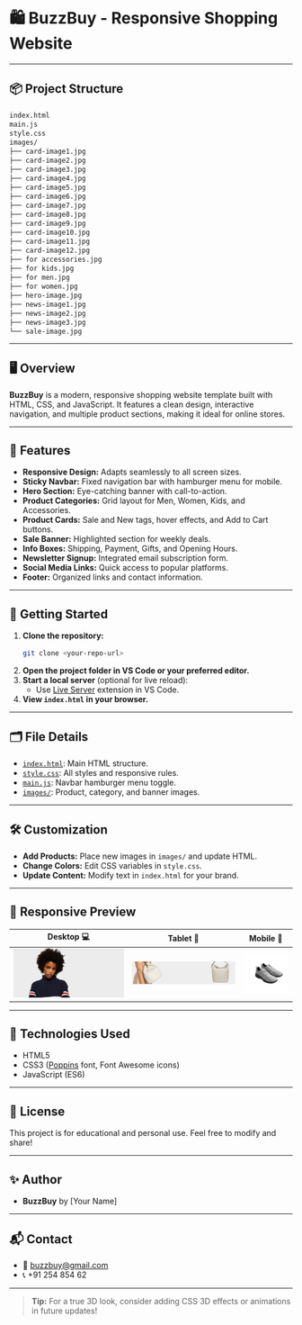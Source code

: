 # 🛍️ BuzzBuy - Responsive Shopping Website

---

## 📦 Project Structure

```
index.html
main.js
style.css
images/
├── card-image1.jpg
├── card-image2.jpg
├── card-image3.jpg
├── card-image4.jpg
├── card-image5.jpg
├── card-image6.jpg
├── card-image7.jpg
├── card-image8.jpg
├── card-image9.jpg
├── card-image10.jpg
├── card-image11.jpg
├── card-image12.jpg
├── for accessories.jpg
├── for kids.jpg
├── for men.jpg
├── for women.jpg
├── hero-image.jpg
├── news-image1.jpg
├── news-image2.jpg
├── news-image3.jpg
└── sale-image.jpg
```

---

## 🖥️ Overview

**BuzzBuy** is a modern, responsive shopping website template built with HTML, CSS, and JavaScript. It features a clean design, interactive navigation, and multiple product sections, making it ideal for online stores.

---

## 🎨 Features

- **Responsive Design:** Adapts seamlessly to all screen sizes.
- **Sticky Navbar:** Fixed navigation bar with hamburger menu for mobile.
- **Hero Section:** Eye-catching banner with call-to-action.
- **Product Categories:** Grid layout for Men, Women, Kids, and Accessories.
- **Product Cards:** Sale and New tags, hover effects, and Add to Cart buttons.
- **Sale Banner:** Highlighted section for weekly deals.
- **Info Boxes:** Shipping, Payment, Gifts, and Opening Hours.
- **Newsletter Signup:** Integrated email subscription form.
- **Social Media Links:** Quick access to popular platforms.
- **Footer:** Organized links and contact information.

---

## 🚀 Getting Started

1. **Clone the repository:**
   ```sh
   git clone <your-repo-url>
   ```
2. **Open the project folder in VS Code or your preferred editor.**
3. **Start a local server** (optional for live reload):
   - Use [Live Server](https://marketplace.visualstudio.com/items?itemName=ritwickdey.LiveServer) extension in VS Code.
4. **View `index.html` in your browser.**

---

## 🗂️ File Details

- [`index.html`](index.html): Main HTML structure.
- [`style.css`](style.css): All styles and responsive rules.
- [`main.js`](main.js): Navbar hamburger menu toggle.
- [`images/`](images/): Product, category, and banner images.

---

## 🛠️ Customization

- **Add Products:** Place new images in `images/` and update HTML.
- **Change Colors:** Edit CSS variables in `style.css`.
- **Update Content:** Modify text in `index.html` for your brand.

---

## 📱 Responsive Preview

| Desktop 💻 | Tablet 📱 | Mobile 📲 |
|:----------:|:---------:|:---------:|
| ![desktop](images/hero-image.jpg) | ![tablet](images/sale-image.jpg) | ![mobile](images/card-image1.jpg) |

---

## 🧩 Technologies Used

- HTML5
- CSS3 ([Poppins](https://fonts.google.com/specimen/Poppins) font, Font Awesome icons)
- JavaScript (ES6)

---

## 📝 License

This project is for educational and personal use. Feel free to modify and share!

---

## ✨ Author

- **BuzzBuy** by [Your Name]

---

## 📬 Contact

- 📧 buzzbuy@gmail.com
- 📞 +91 254 854 62

---

> **Tip:** For a true 3D look, consider adding CSS 3D effects or animations in future updates!
